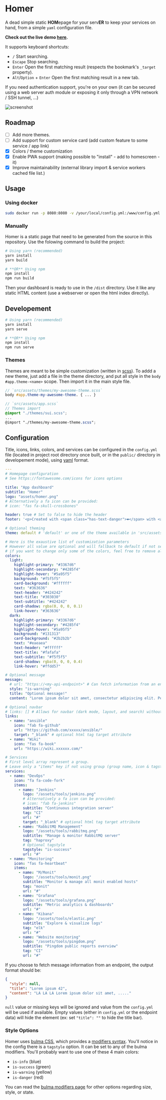 # Homer

A dead simple static **HOM**epage for your serv**ER** to keep your services on hand, from a simple `yaml` configuration file.

**Check out the live demo [here](https://homer-demo.netlify.app).**

It supports keyboard shortcuts:

- `/` Start searching.
- `Escape` Stop searching.
- `Enter` Open the first matching result (respects the bookmark's `_target` property).
- `Alt`/`Option` + `Enter` Open the first matching result in a new tab.

If you need authentication support, you're on your own (it can be secured using a web server auth module or exposing it only through a VPN network / SSH tunnel, ...)

![screenshot](https://raw.github.com/bastienwirtz/homer/master/screenshot.png)

## Roadmap

- [ ] Add more themes.
- [ ] Add support for custom service card (add custom feature to some service / app link)
- [x] Colors / theme customization
- [x] Enable PWA support (making possible to "install" - add to homescreen - it)
- [x] Improve maintainability (external library import & service workers cached file list.)

## Usage

### Using docker

```sh
sudo docker run -p 8080:8080 -v /your/local/config.yml:/www/config.yml -v /your/local/assets/:/www/assets b4bz/homer:latest
```

### Manually

Homer is a static page that need to be generated from the source in this repository.
Use the folowing command to build the project:

```sh
# Using yarn (recommended)
yarn install
yarn build

# **OR** Using npm
npm install
npm run build
```

Then your dashboard is ready to use in the `/dist` directory.
Use it like any static HTML content (use a webserver or open the html index directly).

## Developement

```sh
# Using yarn (recommended)
yarn install
yarn serve

# **OR** Using npm
npm install
npm run serve
```

### Themes

Themes are meant to be simple customization (written in [scss](https://sass-lang.com/documentation/syntax)).
To addd a new theme, just add a file in the theme directory, and put all style in the `body #app.theme-<name>` scope. Then import it in the main style file.

```scss
// `src/assets/themes/my-awesome-theme.scss`
body #app.theme-my-awesome-theme. { ... }
```

```scss
// `src/assets/app.scss`
// Themes import
@import "./themes/sui.scss";
...
@import "./themes/my-awesome-theme.scss";
```

## Configuration

Title, icons, links, colors, and services can be configured in the `config.yml` file (located in project root directory once built, or in the `public/` directory in developement mode), using [yaml](http://yaml.org/) format.

```yaml
---
# Homepage configuration
# See https://fontawesome.com/icons for icons options

title: "App dashboard"
subtitle: "Homer"
logo: "assets/homer.png"
# Alternatively a fa icon can be provided:
# icon: "fas fa-skull-crossbones"

header: true # Set to false to hide the header
footer: '<p>Created with <span class="has-text-danger">❤️</span> with <a href="https://bulma.io/">bulma</a>, <a href="https://vuejs.org/">vuejs</a> & <a href="https://fontawesome.com/">font awesome</a> // Fork me on <a href="https://github.com/bastienwirtz/homer"><i class="fab fa-github-alt"></i></a></p>' # set false if you want to hide it.header:

# Optional theming
theme: default # 'default' or one of the theme available in 'src/assets/themes'.

# Here is the exaustive list of customization parameters
# However all value are optional and will fallback to default if not set.
# if you want to change only some of the colors, feel free to remove all unused key.
colors:
  light:
    highlight-primary: "#3367d6"
    highlight-secondary: "#4285f4"
    highlight-hover: "#5a95f5"
    background: "#f5f5f5"
    card-background: "#ffffff"
    text: "#363636"
    text-header: "#424242"
    text-title: "#303030"
    text-subtitle: "#424242"
    card-shadow: rgba(0, 0, 0, 0.1)
    link-hover: "#363636"
  dark:
    highlight-primary: "#3367d6"
    highlight-secondary: "#4285f4"
    highlight-hover: "#5a95f5"
    background: "#131313"
    card-background: "#2b2b2b"
    text: "#eaeaea"
    text-header: "#ffffff"
    text-title: "#fafafa"
    text-subtitle: "#f5f5f5"
    card-shadow: rgba(0, 0, 0, 0.4)
    link-hover: "#ffdd57"

# Optional message
message:
  # url: "https://<my-api-endpoint>" # Can fetch information from an endpoint to override value below.
  style: "is-warning"
  title: "Optional message!"
  content: "Lorem ipsum dolor sit amet, consectetur adipiscing elit. Pellentesque risus mi, tempus quis placerat ut, porta nec nulla. Vestibulum rhoncus ac ex sit amet fringilla. Nullam gravida purus diam, et dictum felis venenatis efficitur. Aenean ac eleifend lacus, in mollis lectus. Donec sodales, arcu et sollicitudin porttitor, tortor urna tempor ligula."

# Optional navbar
# links: [] # Allows for navbar (dark mode, layout, and search) without any links
links:
  - name: "ansible"
    icon: "fab fa-github"
    url: "https://github.com/xxxxx/ansible/"
    target: "_blank" # optional html tag target attribute
  - name: "Wiki"
    icon: "fas fa-book"
    url: "https://wiki.xxxxxx.com/"

# Services
# First level array represent a group.
# Leave only a "items" key if not using group (group name, icon & tagstyle are optional, section separation will not be displayed).
services:
  - name: "DevOps"
    icon: "fa fa-code-fork"
    items:
      - name: "Jenkins"
        logo: "/assets/tools/jenkins.png"
        # Alternatively a fa icon can be provided:
        # icon: "fab fa-jenkins"
        subtitle: "Continuous integration server"
        tag: "CI"
        url: "#"
        target: "_blank" # optional html tag target attribute
      - name: "RabbitMQ Management"
        logo: "/assets/tools/rabbitmq.png"
        subtitle: "Manage & monitor RabbitMQ server"
        tag: "haproxy"
        # Optional tagstyle
        tagstyle: "is-success"
        url: "#"
  - name: "Monitoring"
    icon: "fas fa-heartbeat"
    items:
      - name: "M/Monit"
        logo: "/assets/tools/monit.png"
        subtitle: "Monitor & manage all monit enabled hosts"
        tag: "monit"
        url: "#"
      - name: "Grafana"
        logo: "/assets/tools/grafana.png"
        subtitle: "Metric analytics & dashboards"
        url: "#"
      - name: "Kibana"
        logo: "/assets/tools/elastic.png"
        subtitle: "Explore & visualize logs"
        tag: "elk"
        url: "#"
      - name: "Website monitoring"
        logo: "/assets/tools/pingdom.png"
        subtitle: "Pingdom public reports overview"
        tag: "CI"
        url: "#"
```

If you choose to fetch message information from an endpoint, the output format should be:

```json
{
  "style": null,
  "title": "Lorem ipsum 42",
  "content": "LA LA LA Lorem ipsum dolor sit amet, ....."
}
```

`null` value or missing keys will be ignored and value from the `config.yml` will be used if available.
Empty values (either in `config.yml` or the endpoint data) will hide the element (ex: set `"title": ""` to hide the title bar).

### Style Options

Homer uses [bulma CSS](https://bulma.io/), which provides a [modifiers syntax](https://bulma.io/documentation/modifiers/syntax/). You'll notice in the config there is a `tagstyle` option. It can be set to any of the bulma modifiers. You'll probably want to use one of these 4 main colors:

- `is-info` (blue)
- `is-success` (green)
- `is-warning` (yellow)
- `is-danger` (red)

You can read the [bulma modifiers page](https://bulma.io/documentation/modifiers/syntax/) for other options regarding size, style, or state.
